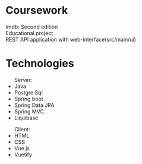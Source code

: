 # Coursework
Imdb: Second edition<br />
Educational project <br />
REST API application with web-interface(src/main/ui)<br />

Technologies
======

<ul> Server:
<li>Java</li>
<li>Postgre Sql</li>
<li>Spring boot</li>
<li>Spring Data JPA</li>
<li>Spring MVC</li>
<li>Liquibase</li>
  </ul>
<ul>Client:
<li>HTML</li>
<li>CSS</li>
<li>Vue.js</li>
<li>Vuetify</li>
</ul>
